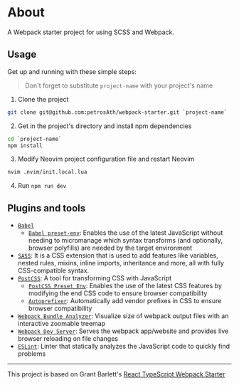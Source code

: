 # About

A Webpack starter project for using SCSS and Webpack.

## Usage

Get up and running with these simple steps:

> Don't forget to substitute `project-name` with your project's name

1. Clone the project

```bash
git clone git@github.com:petrosAth/webpack-starter.git `project-name`
```

2. Get in the project's directory and install npm dependencies

```bash
cd `project-name`
npm install
```

3. Modify Neovim project configuration file and restart Neovim

```bash
nvim .nvim/init.local.lua
```

4. Run `npm run dev`

## Plugins and tools

- [`Babel`](https://github.com/babel/babel)
  - [`Babel preset-env`](https://babeljs.io/docs/babel-preset-env.html): Enables
    the use of the latest JavaScript without needing to micromanage which syntax
    transforms (and optionally, browser polyfills) are needed by the target
    environment
- [`SASS`](https://sass-lang.com/): It is a CSS extension that is used to add
  features like variables, nested rules, mixins, inline imports, inheritance and
  more, all with fully CSS-compatible syntax.
- [`PostCSS`](https://postcss.org/): A tool for transforming CSS with JavaScript
  - [`PostCSS Preset Env`](https://github.com/csstools/postcss-plugins/tree/main/plugin-packs/postcss-preset-env):
    Enables the use of the latest CSS features by modifying the end CSS code to
    ensure browser compatibility
  - [`Autoprefixer`](https://github.com/postcss/autoprefixer): Automatically add
    vendor prefixes in CSS to ensure browser compatibility
- [`Webpack Bundle Analyzer`](https://github.com/webpack-contrib/webpack-bundle-analyzer):
  Visualize size of webpack output files with an interactive zoomable treemap
- [`Webpack Dev Server`](https://github.com/webpack/webpack-dev-server): Serves
  the webpack app/website and provides live browser reloading on file changes
- [`ESLint`](https://eslint.org): Linter that statically analyzes the JavaScript
  code to quickly find problems

---

This project is based on Grant Barlett's
[React TypeScript Webpack Starter](https://github.com/GrantBartlett/react-typescript-webpack-starter)
